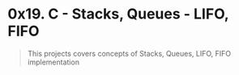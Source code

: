 # 0x19. C - Stacks, Queues - LIFO, FIFO
> This projects covers concepts of Stacks, Queues, LIFO, FIFO implementation

